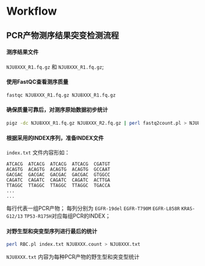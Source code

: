 # Workflow
## PCR产物测序结果突变检测流程
#### 测序结果文件
`NJU8XXX_R1.fq.gz` 和 `NJU8XXX_R1.fq.gz`;
#### 使用**FastQC**查看测序质量
```bash
fastqc NJU8XXX_R1.fq.gz NJU8XXX_R1.fq.gz
```
#### 确保质量可靠后，对测序原始数据初步统计
```bash
pigz -dc NJU8XXX_R1.fq.gz NJU8XXX_R2.fq.gz | perl fastq2count.pl > NJU8XXX.count
```
#### 根据采用的INDEX序列，准备INDEX文件
`index.txt` 文件内容形如：
```
ATCACG	ATCACG	ATCACG	ATCACG	CGATGT
ACAGTG	ACAGTG	ACAGTG	ACAGTG	GCCAAT
GACGAC	GACGAC	GACGAC	GACGAC	GTGGCC
CAGATC	CAGATC	CAGATC	CAGATC	ACTTGA
TTAGGC	TTAGGC	TTAGGC	TTAGGC	TGACCA
...
...
```
每行代表一组PCR产物；
每列分别为 `EGFR-19del` `EGFR-T790M` `EGFR-L858R` `KRAS-G12/13` `TP53-R175H`对应每组PCR的INDEX；
#### 对野生型和突变型序列进行最后的统计
```bash
perl RBC.pl index.txt NJU8XXX.count > NJU8XXX.txt
```
`NJU8XXX.txt` 内容为每种PCR产物的野生型和突变型统计